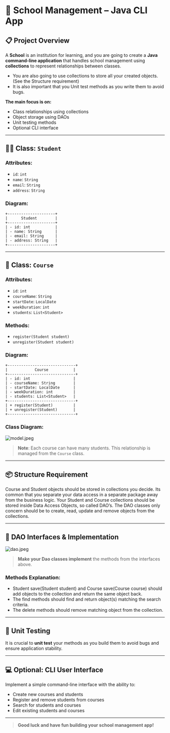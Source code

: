 
# 🏫 School Management – Java CLI App

## 📋 Project Overview

A **School** is an institution for learning, and you are going to create a **Java command-line application** that handles school management using **collections** to represent relationships between classes.
- You are also going to use collections to store all your created objects. (See the Structure requirement)
- It is also important that you Unit test methods as you write them to avoid bugs.

**The main focus is on:**
  - Class relationships using collections
  - Object storage using DAOs
  - Unit testing methods
  - Optional CLI interface

---

## 🧑‍🎓 Class: `Student`

### Attributes:
- `id`: `int`
- `name`: `String`
- `email`: `String`
- `address`: `String`

### Diagram:
```
+---------------------+
|      Student        |
+---------------------+
| - id: int           |
| - name: String      |
| - email: String     |
| - address: String   |
+---------------------+
```

---

## 📘 Class: `Course`

### Attributes:
- `id`: `int`
- `courseName`: `String`
- `startDate`: `LocalDate`
- `weekDuration`: `int`
- `students`: `List<Student>`

### Methods:
- `register(Student student)`
- `unregister(Student student)`

### Diagram:
```
+------------------------------+
|            Course           |
+------------------------------+
| - id: int                   |
| - courseName: String        |
| - startDate: LocalDate      |
| - weekDuration: int         |
| - students: List<Student>   |
+------------------------------+
| + register(Student)         |
| + unregister(Student)       |
+------------------------------+
```

### Class Diagram:
![model.jpeg](img%2Fmodel.jpeg)

> **Note**: Each course can have many students. This relationship is managed from the `Course` class.

---

## 📦 Structure Requirement
Course and Student objects should be stored in collections you decide. Its common that you separate
your data access in a separate package away from the business logic. Your Student and Course
collections should be stored inside Data Access Objects, so called DAO’s. The DAO classes only
concern should be to create, read, update and remove objects from the collections.

---

## 🧱 DAO Interfaces & Implementation

![dao.jpeg](img%2Fdao.jpeg)

> **Make your Dao classes implement** the methods from the interfaces above.

### Methods Explanation:
- Student save(Student student) and Course save(Course course) should add objects to the collection and return the same object back.
- The find methods should find and return object(s) matching the search criteria.  
- The delete methods should remove matching object from the collection.

---

## 🧪 Unit Testing
It is crucial to **unit test** your methods as you build them to avoid bugs and ensure application stability.

---

## 💻 Optional: CLI User Interface

Implement a simple command-line interface with the ability to:
- Create new courses and students
- Register and remove students from courses
- Search for students and courses
- Edit existing students and courses

---

> **Good luck and have fun building your school management app!**
